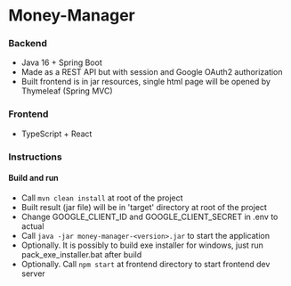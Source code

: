 # Money-Manager

### Backend
+ Java 16 + Spring Boot 
+ Made as a REST API but with session and Google OAuth2 authorization
+ Built frontend is in jar resources, single html page will be opened by Thymeleaf (Spring MVC)

### Frontend
+ TypeScript + React

### Instructions
#### Build and run
+ Call `mvn clean install` at root of the project
+ Built result (jar file) will be in 'target' directory at root of the project
+ Change GOOGLE_CLIENT_ID and GOOGLE_CLIENT_SECRET in .env to actual
+ Call `java -jar money-manager-<version>.jar` to start the application
+ Optionally. It is possibly to build exe installer for windows, just run pack_exe_installer.bat after build
+ Optionally. Call `npm start` at frontend directory to start frontend dev server